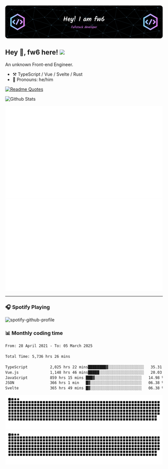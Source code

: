![Header](github-header-image.png)

## Hey 👋, fw6 here! <img src="https://github.githubassets.com/images/mona-whisper.gif" height="24" />


An unknown Front-end Engineer.

-   :hammer_and_pick: TypeScript / Vue / Svelte / Rust
-   :man: Pronouns: he/him


[![Readme Quotes](https://quotes-github-readme.vercel.app/api?type=horizontal&theme=algolia)](https://github.com/piyushsuthar/github-readme-quotes)



![Github Stats](https://github-readme-stats.vercel.app/api?username=fw6&bg_color=30,e96443,904e95&title_color=fff&text_color=fff)

![](https://raw.githubusercontent.com/fw6/github-stats-transparent/output/generated/overview.svg)
![](https://raw.githubusercontent.com/fw6/github-stats-transparent/output/generated/languages.svg)


---

### 🎧 Spotify Playing

<!-- ![spotify-github-profile](/img/default.svg) -->

![spotify-github-profile](https://spotify-github-profile.vercel.app/api/view.svg?uid=r6wn4hdvypv0lkzyrj0e0pjct&cover_image=true&theme=default&show_offline=true&background_color=9a10ad&interchange=true&bar_color_cover=true)



### :bar_chart: Monthly coding time 

<!--START_SECTION:waka-->

```txt
From: 28 April 2021 - To: 05 March 2025

Total Time: 5,736 hrs 26 mins

TypeScript          2,025 hrs 22 mins████████▓░░░░░░░░░░░░░░░░   35.31 %
Vue.js              1,148 hrs 46 mins█████░░░░░░░░░░░░░░░░░░░░   20.03 %
JavaScript          859 hrs 15 mins ███▓░░░░░░░░░░░░░░░░░░░░░   14.98 %
JSON                366 hrs 1 min   █▓░░░░░░░░░░░░░░░░░░░░░░░   06.38 %
Svelte              365 hrs 49 mins █▓░░░░░░░░░░░░░░░░░░░░░░░   06.38 %
```

<!--END_SECTION:waka-->




![github contribution grid snake animation](https://raw.githubusercontent.com/platane/platane/output/github-contribution-grid-snake-dark.svg#gh-dark-mode-only)![github contribution grid snake animation](https://raw.githubusercontent.com/platane/platane/output/github-contribution-grid-snake.svg#gh-light-mode-only)
